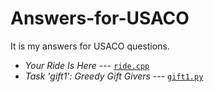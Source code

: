 # Answers-for-USACO
It is my answers for USACO questions.

- *Your Ride Is Here* --- [`ride.cpp`](https://github.com/Geekinus/Answers-for-USACO/blob/master/ride.cpp)
- *Task 'gift1': Greedy Gift Givers* --- [`gift1.py`](https://github.com/Geekinus/Answers-for-USACO/blob/master/gift1.py)
